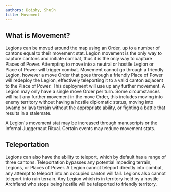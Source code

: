 ```yaml
---
authors: Doishy, ShuSh
title: Movement
---
```


## What is Movement?

Legions can be moved around the map using an Order, up to a number of cantons
equal to their movement stat. Legion movement is the only way to capture cantons
and initiate combat, thus it is the only way to capture Places of Power.
Attempting to move into a neutral or hostile Legion or Place of Power will
trigger combat. Movement cannot go through a friendly Legion, however a move
Order that goes through a friendly Place of Power will redeploy the Legion,
effectively teleporting it to a valid canton adjacent to the Place of Power.
This deployment will use up any further movement. A Legion may only have a
single move Order per turn. Some circumstances will halt any further movement in
the move Order, this includes moving into enemy territory without having a
hostile diplomatic status, moving into swamp or lava terrain without the
appropriate ability, or fighting a battle that results in a stalemate.

A Legion's movement stat may be increased through manuscripts or the Infernal
Juggernaut Ritual. Certain events may reduce movement stats.

## Teleportation

Legions can also have the ability to teleport, which by default has a range of
three cantons. Teleportation bypasses any potential impeding terrain, Legions,
or Places of Power. A Legion cannot teleport directly into combat, any attempt
to teleport into an occupied canton will fail. Legions also cannot teleport into
ruin terrain. Any Legion which is in territory held by a hostile Archfiend who
stops being hostile will be teleported to friendly territory.
